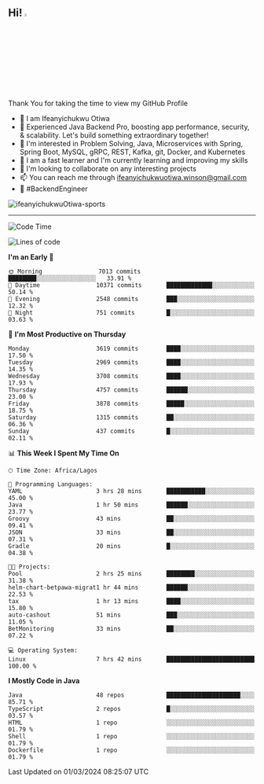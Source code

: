 <!-- BLOG-POST-LIST:START --><!-- BLOG-POST-LIST:END -->

## Hi! <img src="https://media.giphy.com/media/hvRJCLFzcasrR4ia7z/giphy.gif" width="4%"> 

Thank You for taking the time to view my GitHub Profile

- 👋 I am Ifeanyichukwu Otiwa
- 🚀 Experienced Java Backend Pro, boosting app performance, security, & scalability. Let's build something extraordinary together!
- 👀 I'm interested in Problem Solving, Java, Microservices with Spring, Spring Boot, MySQL, gRPC, REST, Kafka, git, Docker, and Kubernetes
- 🌱 I am a fast learner and I'm currently learning and improving my skills
- 💞️ I'm looking to collaborate on any interesting projects
- 📫 You can reach me through ifeanyichukwuotiwa.winson@gmail.com
- 🚀 #BackendEngineer

<p align="left" marginTop="10px"> <img src="https://komarev.com/ghpvc/?username=ifeanyichukwuOtiwa-sports&label=Profile%20views&color=0e75b6&style=for-the-badge" alt="ifeanyichukwuOtiwa-sports" /> </p>

***

<!--START_SECTION:waka-->
![Code Time](http://img.shields.io/badge/Code%20Time-2%2C286%20hrs%2014%20mins-blue)

![Lines of code](https://img.shields.io/badge/From%20Hello%20World%20I%27ve%20Written-4.5%20million%20lines%20of%20code-blue)

**I'm an Early 🐤** 

```text
🌞 Morning                7013 commits        ████████░░░░░░░░░░░░░░░░░   33.91 % 
🌆 Daytime                10371 commits       █████████████░░░░░░░░░░░░   50.14 % 
🌃 Evening                2548 commits        ███░░░░░░░░░░░░░░░░░░░░░░   12.32 % 
🌙 Night                  751 commits         █░░░░░░░░░░░░░░░░░░░░░░░░   03.63 % 
```
📅 **I'm Most Productive on Thursday** 

```text
Monday                   3619 commits        ████░░░░░░░░░░░░░░░░░░░░░   17.50 % 
Tuesday                  2969 commits        ████░░░░░░░░░░░░░░░░░░░░░   14.35 % 
Wednesday                3708 commits        ████░░░░░░░░░░░░░░░░░░░░░   17.93 % 
Thursday                 4757 commits        ██████░░░░░░░░░░░░░░░░░░░   23.00 % 
Friday                   3878 commits        █████░░░░░░░░░░░░░░░░░░░░   18.75 % 
Saturday                 1315 commits        ██░░░░░░░░░░░░░░░░░░░░░░░   06.36 % 
Sunday                   437 commits         █░░░░░░░░░░░░░░░░░░░░░░░░   02.11 % 
```


📊 **This Week I Spent My Time On** 

```text
🕑︎ Time Zone: Africa/Lagos

💬 Programming Languages: 
YAML                     3 hrs 28 mins       ███████████░░░░░░░░░░░░░░   45.00 % 
Java                     1 hr 50 mins        ██████░░░░░░░░░░░░░░░░░░░   23.77 % 
Groovy                   43 mins             ██░░░░░░░░░░░░░░░░░░░░░░░   09.41 % 
JSON                     33 mins             ██░░░░░░░░░░░░░░░░░░░░░░░   07.31 % 
Gradle                   20 mins             █░░░░░░░░░░░░░░░░░░░░░░░░   04.38 % 

🐱‍💻 Projects: 
Pool                     2 hrs 25 mins       ████████░░░░░░░░░░░░░░░░░   31.38 % 
helm-chart-betpawa-migrat1 hr 44 mins        ██████░░░░░░░░░░░░░░░░░░░   22.53 % 
tax                      1 hr 13 mins        ████░░░░░░░░░░░░░░░░░░░░░   15.80 % 
auto-cashout             51 mins             ███░░░░░░░░░░░░░░░░░░░░░░   11.05 % 
BetMonitoring            33 mins             ██░░░░░░░░░░░░░░░░░░░░░░░   07.22 % 

💻 Operating System: 
Linux                    7 hrs 42 mins       █████████████████████████   100.00 % 
```

**I Mostly Code in Java** 

```text
Java                     48 repos            █████████████████████░░░░   85.71 % 
TypeScript               2 repos             █░░░░░░░░░░░░░░░░░░░░░░░░   03.57 % 
HTML                     1 repo              ░░░░░░░░░░░░░░░░░░░░░░░░░   01.79 % 
Shell                    1 repo              ░░░░░░░░░░░░░░░░░░░░░░░░░   01.79 % 
Dockerfile               1 repo              ░░░░░░░░░░░░░░░░░░░░░░░░░   01.79 % 
```




 Last Updated on 01/03/2024 08:25:07 UTC
<!--END_SECTION:waka-->

<!--
<p align="center">
![trophy](https://github-profile-trophy.vercel.app/?username=ifeanyichukwuOtiwa-sports&theme=onedark) (https://github.com/ryo-ma/github-profile-trophy)
</p>
-->

<!---
ifeanyi-otiwa/ifeanyi-otiwa is a ✨ special ✨ repository because its `README.md` (this file) appears on your GitHub profile.
You can click the Preview link to take a look at your changes.
--->
